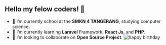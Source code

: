 ## Hello my felow coders! 👋

<!--
**Raiyll/Raiyll** is a ✨ _special_ ✨ repository because its `README.md` (this file) appears on your GitHub profile.

Here are some ideas to get you started:

- 🔭 I’m currently working on ...
- 🌱 I’m currently learning ...
- 👯 I’m looking to collaborate on ...
- 🤔 I’m looking for help with ...
- 💬 Ask me about ...
- 📫 How to reach me: ...
- 😄 Pronouns: ...
- ⚡ Fun fact: ...
-->
- 🔭 I’m currently school at the **SMKN 4 TANGERANG**, studying computer science.
- 🌱 I’m currently learning **Laravel** Framework, **React Js**, and **PHP**.
- 👯 I’m looking to collaborate on **Open Source Project**.
![happy birthday](https://media2.giphy.com/media/v1.Y2lkPTc5MGI3NjExYWZscnRhNnU2bzd2c3gxazB1bmxoanp4YXZwaTF6Y2NoeHRzNmo3dCZlcD12MV9pbnRlcm5hbF9naWZfYnlfaWQmY3Q9Zw/boYxZ1fa72kcgr70sN/giphy.gif)